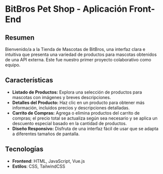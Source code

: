 # BitBros Pet Shop - Aplicación Front-End

## Resumen

Bienvenido/a a la Tienda de Mascotas de BitBros, una interfaz clara e intuitiva que presenta una variedad de productos para mascotas obtenidos de una API externa. Este fue nuestro primer proyecto colaborativo como equipo.

## Características

- **Listado de Productos:** Explora una selección de productos para mascotas con imágenes y breves descripciones.
- **Detalles del Producto:** Haz clic en un producto para obtener más información, incluidos precios y descripciones detalladas.
- **Carrito de Compras:** Agrega o elimina productos del carrito de compras; el precio total se actualiza según sea necesario y se aplica un descuento especial basado en la cantidad de productos.
- **Diseño Responsivo:** Disfruta de una interfaz fácil de usar que se adapta a diferentes tamaños de pantalla.

## Tecnologías

- **Frontend**: HTML, JavaScript, Vue.js
- **Estilos**: CSS, TailwindCSS
